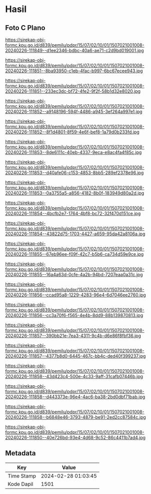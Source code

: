 # Hasil

## Foto C Plano

https://sirekap-obj-formc.kpu.go.id/d839/pemilu/pdpr/15/07/02/10/01/1507021001008-20240226-111849--d1ee2346-bdbc-40a6-ae71-c2d9bd019001.jpg

https://sirekap-obj-formc.kpu.go.id/d839/pemilu/pdpr/15/07/02/10/01/1507021001008-20240226-111851--8ba93950-c1eb-4fac-b997-6bc67ecee943.jpg

https://sirekap-obj-formc.kpu.go.id/d839/pemilu/pdpr/15/07/02/10/01/1507021001008-20240226-111851--233ec3dc-bf72-4fe2-9f2f-58b1d32e8020.jpg

https://sirekap-obj-formc.kpu.go.id/d839/pemilu/pdpr/15/07/02/10/01/1507021001008-20240226-111852--a9148196-594f-4486-a945-3ef264a997e1.jpg

https://sirekap-obj-formc.kpu.go.id/d839/pemilu/pdpr/15/07/02/10/01/1507021001008-20240226-111852--8f1d4801-8f59-4e6f-bef8-1a79d0b233fd.jpg

https://sirekap-obj-formc.kpu.go.id/d839/pemilu/pdpr/15/07/02/10/01/1507021001008-20240226-111853--8de6111c-40eb-4337-9eca-e8ac4fa4f85c.jpg

https://sirekap-obj-formc.kpu.go.id/d839/pemilu/pdpr/15/07/02/10/01/1507021001008-20240226-111853--d40afe06-c153-4853-8bb5-289ef2378e96.jpg

https://sirekap-obj-formc.kpu.go.id/d839/pemilu/pdpr/15/07/02/10/01/1507021001008-20240226-111853--0a3755a5-a856-4182-8b0f-183949d80a2d.jpg

https://sirekap-obj-formc.kpu.go.id/d839/pemilu/pdpr/15/07/02/10/01/1507021001008-20240226-111854--4bcfb2e7-1764-4bf8-bc72-32f470d151ce.jpg

https://sirekap-obj-formc.kpu.go.id/d839/pemilu/pdpr/15/07/02/10/01/1507021001008-20240226-111854--43822d75-1703-4427-a659-95da42a8106a.jpg

https://sirekap-obj-formc.kpu.go.id/d839/pemilu/pdpr/15/07/02/10/01/1507021001008-20240226-111855--67eb96ee-f09f-42c7-b5b6-ca734d59e9ce.jpg

https://sirekap-obj-formc.kpu.go.id/d839/pemilu/pdpr/15/07/02/10/01/1507021001008-20240226-111855--16a4a63d-0cfe-4a2b-94bd-7207eaa0a31c.jpg

https://sirekap-obj-formc.kpu.go.id/d839/pemilu/pdpr/15/07/02/10/01/1507021001008-20240226-111856--ccad95a8-1229-4283-96e4-6d7046ee2760.jpg

https://sirekap-obj-formc.kpu.go.id/d839/pemilu/pdpr/15/07/02/10/01/1507021001008-20240226-111856--cc3a70f6-f565-4e4b-8dd9-88b139870813.jpg

https://sirekap-obj-formc.kpu.go.id/d839/pemilu/pdpr/15/07/02/10/01/1507021001008-20240226-111857--390bb21e-7ea3-4311-9c4b-d6e86f8fbf36.jpg

https://sirekap-obj-formc.kpu.go.id/d839/pemilu/pdpr/15/07/02/10/01/1507021001008-20240226-111857--4377b8d0-6445-467c-bb4c-ded40f399237.jpg

https://sirekap-obj-formc.kpu.go.id/d839/pemilu/pdpr/15/07/02/10/01/1507021001008-20240226-111858--43d423c4-500e-4c33-9aff-31cafb07446b.jpg

https://sirekap-obj-formc.kpu.go.id/d839/pemilu/pdpr/15/07/02/10/01/1507021001008-20240226-111858--d443373e-96e4-4ac6-ba38-2bd0dbf71bab.jpg

https://sirekap-obj-formc.kpu.go.id/d839/pemilu/pdpr/15/07/02/10/01/1507021001008-20240226-111858--b6848e46-3793-4879-be91-2ed2cc87584c.jpg

https://sirekap-obj-formc.kpu.go.id/d839/pemilu/pdpr/15/07/02/10/01/1507021001008-20240226-111850--40e726bd-93e4-4d68-9c52-86c4411b7ad4.jpg


## Metadata

| Key        | Value               |
| ---------- | ------------------- |
| Time Stamp | 2024-02-28 01:03:45 |
| Kode Dapil | 1501                |



